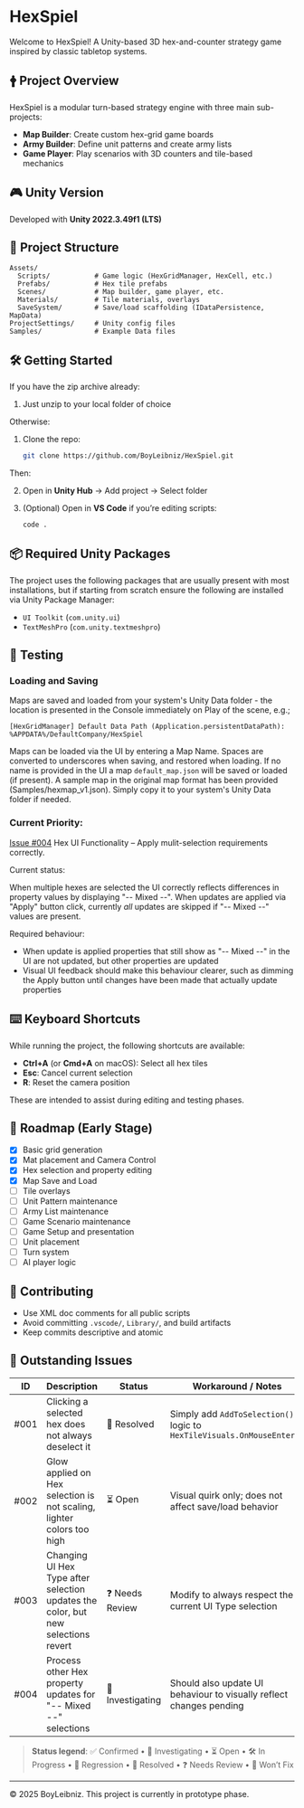 # HexSpiel

Welcome to HexSpiel! A Unity-based 3D hex-and-counter strategy game inspired by classic tabletop systems.

## 🛉 Project Overview

HexSpiel is a modular turn-based strategy engine with three main sub-projects:

* **Map Builder**: Create custom hex-grid game boards
* **Army Builder**: Define unit patterns and create army lists
* **Game Player**: Play scenarios with 3D counters and tile-based mechanics

## 🎮 Unity Version

Developed with **Unity 2022.3.49f1 (LTS)**

## 📁 Project Structure

```
Assets/
  Scripts/           # Game logic (HexGridManager, HexCell, etc.)
  Prefabs/           # Hex tile prefabs
  Scenes/            # Map builder, game player, etc.
  Materials/         # Tile materials, overlays
  SaveSystem/        # Save/load scaffolding (IDataPersistence, MapData)
ProjectSettings/     # Unity config files
Samples/             # Example Data files
```

## 🛠️ Getting Started

If you have the zip archive already:

1. Just unzip to your local folder of choice

Otherwise:

1. Clone the repo:

   ```bash
   git clone https://github.com/BoyLeibniz/HexSpiel.git
   ```

Then:

2. Open in **Unity Hub** → Add project → Select folder

3. (Optional) Open in **VS Code** if you’re editing scripts:

   ```bash
   code .
   ```

## 📦 Required Unity Packages

The project uses the following packages that are usually present with most installations, but
if starting from scratch ensure the following are installed via Unity Package Manager:

- `UI Toolkit` (`com.unity.ui`)
- `TextMeshPro` (`com.unity.textmeshpro`)


## 🧪 Testing

### Loading and Saving

Maps are saved and loaded from your system's Unity Data folder - the location is presented in the Console 
immediately on Play of the scene, e.g.;
```
[HexGridManager] Default Data Path (Application.persistentDataPath): %APPDATA%/DefaultCompany/HexSpiel
```
Maps can be loaded via the UI by entering a Map Name. Spaces are converted to underscores when saving, and restored when loading.
If no name is provided in the UI a map `default_map.json` will be saved or loaded (if present).
A sample map in the original map format has been provided (Samples/hexmap_v1.json).
Simply copy it to your system's Unity Data folder if needed.

### Current Priority: 

[Issue #004](#🐞-outstanding-issues)
Hex UI Functionality – Apply mulit-selection requirements correctly.

Current status:

When multiple hexes are selected the UI correctly reflects differences in property values by displaying "-- Mixed --".
When updates are applied via "Apply" button click, currently _all_ updates are skipped if "-- Mixed --" values are present.

Required behaviour:

- When update is applied properties that still show as "-- Mixed --" in the UI are not updated, but other properties are updated
- Visual UI feedback should make this behaviour clearer, such as dimming the Apply button until changes have been made that actually update properties

## ⌨️ Keyboard Shortcuts

While running the project, the following shortcuts are available:

* **Ctrl+A** (or **Cmd+A** on macOS): Select all hex tiles
* **Esc**: Cancel current selection
* **R**: Reset the camera position

These are intended to assist during editing and testing phases.

## 🗽 Roadmap (Early Stage)

* [x] Basic grid generation
* [x] Mat placement and Camera Control
* [x] Hex selection and property editing
* [x] Map Save and Load
* [ ] Tile overlays
* [ ] Unit Pattern maintenance
* [ ] Army List maintenance
* [ ] Game Scenario maintenance
* [ ] Game Setup and presentation
* [ ] Unit placement
* [ ] Turn system
* [ ] AI player logic

## 🤝 Contributing

* Use XML doc comments for all public scripts
* Avoid committing `.vscode/`, `Library/`, and build artifacts
* Keep commits descriptive and atomic

## 🐞 Outstanding Issues

| ID   | Description                                                                 | Status     | Workaround / Notes                                               |
|------|-----------------------------------------------------------------------------|------------|------------------------------------------------------------------|
| #001 | Clicking a selected hex does not always deselect it                         | 🎯 Resolved | Simply add `AddToSelection()` logic to `HexTileVisuals.OnMouseEnter()` |
| #002 | Glow applied on Hex selection is not scaling, lighter colors too high       | ⏳ Open     | Visual quirk only; does not affect save/load behavior           |
| #003 | Changing UI Hex Type after selection updates the color, but new selections revert | ❓ Needs Review | Modify to always respect the current UI Type selection |
| #004 | Process other Hex property updates for "-- Mixed --" selections             | 🧠 Investigating | Should also update UI behaviour to visually reflect changes pending |

> **Status legend**: ✅ Confirmed • 🧠 Investigating • ⏳ Open • 🛠 In Progress • 🔁 Regression • 🎯 Resolved • ❓ Needs Review • 🚫 Won’t Fix

---

© 2025 BoyLeibniz. This project is currently in prototype phase.
